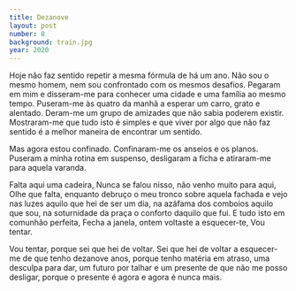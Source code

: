 ```yaml
---
title: Dezanove
layout: post
number: 8
background: train.jpg
year: 2020
---
```


Hoje não faz sentido repetir a mesma fórmula de há um ano. Não sou o mesmo homem, nem sou confrontado com os mesmos desafios.
Pegaram em mim e disseram-me para conhecer uma cidade e uma família ao mesmo tempo. Puseram-me às quatro da manhã a esperar um carro, grato e alentado. Deram-me um grupo de amizades que não sabia poderem existir. Mostraram-me que tudo isto é simples e que viver por algo que não faz sentido é a melhor maneira de encontrar um sentido.

Mas agora estou confinado. Confinaram-me os anseios e os planos. Puseram a minha rotina em suspenso, desligaram a ficha e atiraram-me para aquela varanda.

Falta aqui uma cadeira, Nunca se falou nisso, não venho muito para aqui, Olhe que falta, enquanto debruço o meu tronco sobre aquela fachada e vejo nas luzes aquilo que hei de ser um dia, na azáfama dos comboios aquilo que sou, na soturnidade da praça o conforto daquilo que fui. E tudo isto em comunhão perfeita, Fecha a janela, ontem voltaste a esquecer-te, Vou tentar.

Vou tentar, porque sei que hei de voltar. Sei que hei de voltar a esquecer-me de que tenho dezanove anos, porque tenho matéria em atraso, uma desculpa para dar, um futuro por talhar e um presente de que não me posso desligar, porque o presente é agora e agora é nunca mais.